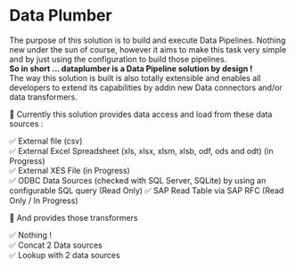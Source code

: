 # Data Plumber
The purpose of this solution is to build and execute Data Pipelines. Nothing new under the sun of course, however it aims to make this task very simple and by just using the configuration to build those pipelines.  
**So in short ... dataplumber is a Data Pipeline solution by design !**  
The way this solution is built is also totally extensible and enables all developers to extend its capabilities by addin new Data connectors and/or data transformers.  

🚀 Currently this solution provides data access and load from these data sources :  

✅  External file (csv)  
✅  External Excel Spreadsheet (xls, xlsx, xlsm, xlsb, odf, ods and odt) (in Progress)  
✅  External XES File (in Progress)  
✅  ODBC Data Sources (checked with SQL Server, SQLite) by using an configurable SQL query (Read Only)
✅  SAP Read Table via SAP RFC (Read Only / In Progress)  

🚀 And provides those transformers

✅ Nothing !  
✅ Concat 2 Data sources  
✅ Lookup with 2 data sources  
